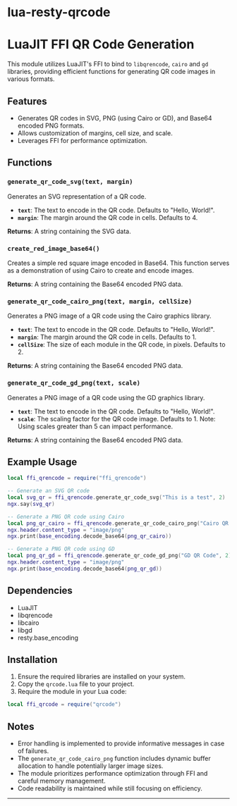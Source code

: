 # lua-resty-qrcode
# LuaJIT FFI QR Code Generation

This module utilizes LuaJIT's FFI to bind to `libqrencode`, `cairo` and `gd` libraries, providing efficient functions for generating QR code images in various formats.

## Features

- Generates QR codes in SVG, PNG (using Cairo or GD), and Base64 encoded PNG formats.
- Allows customization of margins, cell size, and scale.
- Leverages FFI for performance optimization.

## Functions

### `generate_qr_code_svg(text, margin)`

Generates an SVG representation of a QR code.

- **`text`**: The text to encode in the QR code. Defaults to "Hello, World!".
- **`margin`**: The margin around the QR code in cells. Defaults to 4.

**Returns**: A string containing the SVG data.

### `create_red_image_base64()`

Creates a simple red square image encoded in Base64. This function serves as a demonstration of using Cairo to create and encode images.

**Returns**: A string containing the Base64 encoded PNG data.

### `generate_qr_code_cairo_png(text, margin, cellSize)`

Generates a PNG image of a QR code using the Cairo graphics library.

- **`text`**: The text to encode in the QR code. Defaults to "Hello, World!".
- **`margin`**: The margin around the QR code in cells. Defaults to 1.
- **`cellSize`**: The size of each module in the QR code, in pixels. Defaults to 2.

**Returns**: A string containing the Base64 encoded PNG data.

### `generate_qr_code_gd_png(text, scale)`

Generates a PNG image of a QR code using the GD graphics library.

- **`text`**: The text to encode in the QR code. Defaults to "Hello, World!".
- **`scale`**:  The scaling factor for the QR code image. Defaults to 1. Note: Using scales greater than 5 can impact performance.

**Returns**: A string containing the Base64 encoded PNG data.

## Example Usage

```lua
local ffi_qrencode = require("ffi_qrencode")

-- Generate an SVG QR code
local svg_qr = ffi_qrencode.generate_qr_code_svg("This is a test", 2)
ngx.say(svg_qr)

-- Generate a PNG QR code using Cairo
local png_qr_cairo = ffi_qrencode.generate_qr_code_cairo_png("Cairo QR Code", 3, 4)
ngx.header.content_type = "image/png"
ngx.print(base_encoding.decode_base64(png_qr_cairo))

-- Generate a PNG QR code using GD
local png_qr_gd = ffi_qrencode.generate_qr_code_gd_png("GD QR Code", 2)
ngx.header.content_type = "image/png"
ngx.print(base_encoding.decode_base64(png_qr_gd))

```

## Dependencies

- LuaJIT
- libqrencode
- libcairo
- libgd
- resty.base_encoding

## Installation

1. Ensure the required libraries are installed on your system.
2. Copy the `qrcode.lua` file to your project.
3. Require the module in your Lua code:

```lua
local ffi_qrcode = require("qrcode")
```

## Notes

- Error handling is implemented to provide informative messages in case of failures.
- The `generate_qr_code_cairo_png` function includes dynamic buffer allocation to handle potentially larger image sizes.
- The module prioritizes performance optimization through FFI and careful memory management.
- Code readability is maintained while still focusing on efficiency.

---
